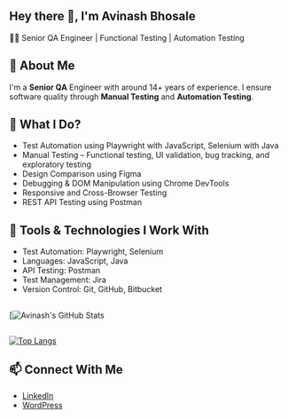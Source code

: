 ## Hey there 👋, I'm Avinash Bhosale
👨‍🔧 Senior QA Engineer | Functional Testing | Automation Testing

## 📒 About Me
I'm a **Senior QA** Engineer with around 14+ years of experience. I ensure software quality through **Manual Testing** and **Automation Testing**.

## 🔎 What I Do?
- Test Automation using Playwright with JavaScript, Selenium with Java
- Manual Testing – Functional testing, UI validation, bug tracking, and exploratory testing
- Design Comparison using Figma
- Debugging & DOM Manipulation using Chrome DevTools
- Responsive and Cross-Browser Testing
- REST API Testing using Postman

## 🧰 Tools & Technologies I Work With
- Test Automation: Playwright, Selenium
- Languages: JavaScript, Java
- API Testing: Postman
- Test Management: Jira
- Version Control: Git, GitHub, Bitbucket

##
[![Avinash's GitHub Stats](https://github-readme-stats.vercel.app/api?username=avinashbhosale&show_icons=true&theme=radical)

##
[![Top Langs](https://github-readme-stats.vercel.app/api/top-langs/?username=avinashbhosale&layout=compact&theme=dark)](https://github.com/avinashbhosale)

## 📫 Connect With Me
- [LinkedIn](https://linkedin.com/in/avinash-bhosale-44772921)
- [WordPress](https://profiles.wordpress.org/avinashbhosale/)
